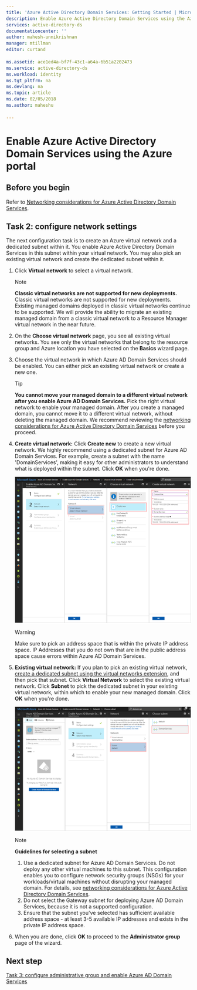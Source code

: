 ```yaml
---
title: 'Azure Active Directory Domain Services: Getting Started | Microsoft Docs'
description: Enable Azure Active Directory Domain Services using the Azure portal
services: active-directory-ds
documentationcenter: ''
author: mahesh-unnikrishnan
manager: mtillman
editor: curtand

ms.assetid: ace1ed4a-bf7f-43c1-a64a-6b51a2202473
ms.service: active-directory-ds
ms.workload: identity
ms.tgt_pltfrm: na
ms.devlang: na
ms.topic: article
ms.date: 02/05/2018
ms.author: maheshu

---
```

# Enable Azure Active Directory Domain Services using the Azure portal


## Before you begin
Refer to [Networking considerations for Azure Active Directory Domain Services](active-directory-ds-networking.md).


## Task 2: configure network settings
The next configuration task is to create an Azure virtual network and a dedicated subnet within it. You enable Azure Active Directory Domain Services in this subnet within your virtual network. You may also pick an existing virtual network and create the dedicated subnet within it.

1. Click **Virtual network** to select a virtual network.
    > [!NOTE]
    > **Classic virtual networks are not supported for new deployments.** Classic virtual networks are not supported for new deployments. Existing managed domains deployed in classic virtual networks continue to be supported. We will provide the ability to migrate an existing managed domain from a classic virtual network to a Resource Manager virtual network in the near future.
    >

2. On the **Choose virtual network** page, you see all existing virtual networks. You see only the virtual networks that belong to the resource group and Azure location you have selected on the **Basics** wizard page.
3. Choose the virtual network in which Azure AD Domain Services should be enabled. You can either pick an existing virtual network or create a new one.

   > [!TIP]
   > **You cannot move your managed domain to a different virtual network after you enable Azure AD Domain Services.** Pick the right virtual network to enable your managed domain. After you create a managed domain, you cannot move it to a different virtual network, without deleting the managed domain. We recommend reviewing the [networking considerations for Azure Active Directory Domain Services](active-directory-ds-networking.md) before you proceed.  
   >

4. **Create virtual network:** Click **Create new** to create a new virtual network. We highly recommend using a dedicated subnet for Azure AD Domain Services. For example, create a subnet with the name 'DomainServices', making it easy for other administrators to understand what is deployed within the subnet. Click **OK** when you're done.

    ![Pick virtual network](./media/getting-started/domain-services-blade-network-pick-vnet.png)

   > [!WARNING]
   > Make sure to pick an address space that is within the private IP address space. IP Addresses that you do not own that are in the public address space cause errors within Azure AD Domain Services.

5. **Existing virtual network:** If you plan to pick an existing virtual network, [create a dedicated subnet using the virtual networks extension](../virtual-network/virtual-networks-create-vnet-arm-pportal.md), and then pick that subnet. Click **Virtual Network** to select the existing virtual network. Click **Subnet** to pick the dedicated subnet in your existing virtual network, within which to enable your new managed domain. Click **OK** when you're done.

    ![Pick subnet within the virtual network](./media/getting-started/domain-services-blade-network-pick-subnet.png)

   > [!NOTE]
   > **Guidelines for selecting a subnet**
   > 1. Use a dedicated subnet for Azure AD Domain Services. Do not deploy any other virtual machines to this subnet. This configuration enables you to configure network security groups (NSGs) for your workloads/virtual machines without disrupting your managed domain. For details, see [networking considerations for Azure Active Directory Domain Services](active-directory-ds-networking.md).
   > 2. Do not select the Gateway subnet for deploying Azure AD Domain Services, because it is not a supported configuration.
   > 3. Ensure that the subnet you've selected has sufficient available address space - at least 3-5 available IP addresses and exists in the private IP address space.

6. When you are done, click **OK** to proceed to the **Administrator group** page of the wizard.


## Next step
[Task 3: configure administrative group and enable Azure AD Domain Services](active-directory-ds-getting-started-admingroup.md)
